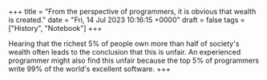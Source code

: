 +++ 
title = "From the perspective of programmers, it is obvious that wealth is created."
date = "Fri, 14 Jul 2023 10:16:15 +0000"
draft = false
tags = ["History", "Notebook"]
+++

Hearing that the richest 5% of people own more than half of society's wealth often leads to the conclusion that this is unfair. An experienced programmer might also find this unfair because the top 5% of programmers write 99% of the world's excellent software.
+++